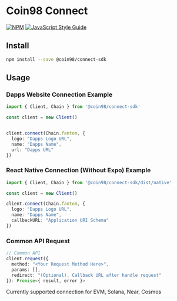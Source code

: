 # Coin98 Connect

[![NPM](https://img.shields.io/npm/v/@coin98/connect-sdk.svg)](https://www.npmjs.com/package/@coin98/connect-sdk) [![JavaScript Style Guide](https://img.shields.io/badge/code_style-standard-brightgreen.svg)](https://standardjs.com)

## Install

```bash
npm install --save @coin98/connect-sdk
```

## Usage

### Dapps Website Connection Example
```ts
import { Client, Chain } from '@coin98/connect-sdk'

const client = new Client()


client.connect(Chain.fantom, {
  logo: "Dapps Logo URL",
  name: "Dapps Name",
  url: "Dapps URL"
})

```
### React Native Connection (Without Expo) Example
```ts
import { Client, Chain } from '@coin98/connect-sdk/dist/native'

const client = new Client()

client.connect(Chain.fantom, {
  logo: "Dapps Logo URL",
  name: "Dapps Name",
  callbackURL: "Application URI Schema"
})
```


### Common API Request

```ts
// Common API
client.request({
  method: "<Your Request Method Here>",
  params: [],
  redirect: "(Optional), Callback URL after handle request"
}): Promise<{ result, error }>
```

Currently supported connection for EVM, Solana, Near, Cosmos